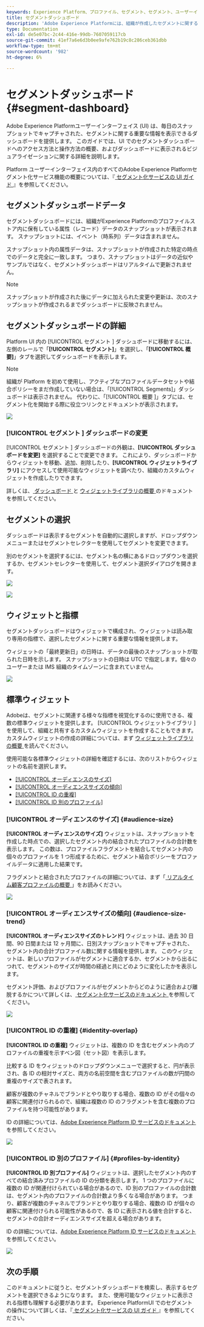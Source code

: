 ```yaml
---
keywords: Experience Platform、プロファイル、セグメント、セグメント、ユーザーインターフェイス、UI、カスタマイズ、セグメントダッシュボード、ダッシュボード
title: セグメントダッシュボード
description: 'Adobe Experience Platformには、組織が作成したセグメントに関する重要な情報を表示できるダッシュボードが用意されています。 '
type: Documentation
exl-id: de5e07bc-2c44-416e-99db-7607059117cb
source-git-commit: 41ef7a6e6d3b0ee9afe762b19c8c286ceb361dbb
workflow-type: tm+mt
source-wordcount: '982'
ht-degree: 6%

---
```


# セグメントダッシュボード {#segment-dashboard}

Adobe Experience Platformユーザーインターフェイス (UI) は、毎日のスナップショットでキャプチャされた、セグメントに関する重要な情報を表示できるダッシュボードを提供します。 このガイドでは、UI でのセグメントダッシュボードへのアクセス方法と操作方法の概要、およびダッシュボードに表示されるビジュアライゼーションに関する詳細を説明します。

Platform ユーザーインターフェイス内のすべてのAdobe Experience Platformセグメント化サービス機能の概要については、『[ セグメント化サービスの UI ガイド ](../../segmentation/ui/overview.md)』を参照してください。

## セグメントダッシュボードデータ

セグメントダッシュボードには、組織がExperience Platformのプロファイルストア内に保有している属性（レコード）データのスナップショットが表示されます。 スナップショットには、イベント（時系列）データは含まれません。

スナップショット内の属性データは、スナップショットが作成された特定の時点でのデータと完全に一致します。 つまり、スナップショットはデータの近似やサンプルではなく、セグメントダッシュボードはリアルタイムで更新されません。

>[!NOTE]
>
>スナップショットが作成された後にデータに加えられた変更や更新は、次のスナップショットが作成されるまでダッシュボードに反映されません。

## セグメントダッシュボードの詳細

Platform UI 内の [!UICONTROL  セグメント ] ダッシュボードに移動するには、左側のレールで「**[!UICONTROL セグメント]**」を選択し、「**[!UICONTROL 概要]**」タブを選択してダッシュボードを表示します。

>[!NOTE]
>
>組織が Platform を初めて使用し、アクティブなプロファイルデータセットや結合ポリシーをまだ作成していない場合は、「[!UICONTROL Segments]」ダッシュボードは表示されません。 代わりに、「[!UICONTROL  概要 ]」タブには、セグメント化を開始する際に役立つリンクとドキュメントが表示されます。

![](../images/segments/dashboard-overview.png)

### [!UICONTROL  セグメント ] ダッシュボードの変更

[!UICONTROL  セグメント ] ダッシュボードの外観は、**[!UICONTROL ダッシュボードを変更]** を選択することで変更できます。 これにより、ダッシュボードからウィジェットを移動、追加、削除したり、**[!UICONTROL ウィジェットライブラリ]** にアクセスして使用可能なウィジェットを調べたり、組織のカスタムウィジェットを作成したりできます。

詳しくは、[ ダッシュボード ](../customize/modify.md) と [ ウィジェットライブラリの概要 ](../customize/widget-library.md) のドキュメントを参照してください。

## セグメントの選択

ダッシュボードは表示するセグメントを自動的に選択しますが、ドロップダウンメニューまたはセグメントセレクターを使用してセグメントを変更できます。

別のセグメントを選択するには、セグメント名の横にあるドロップダウンを選択するか、セグメントセレクターを使用して、セグメント選択ダイアログを開きます。

![](../images/segments/change-segment.png)

![](../images/segments/select-segment-dialog.png)

## ウィジェットと指標

セグメントダッシュボードはウィジェットで構成され、ウィジェットは読み取り専用の指標で、選択したセグメントに関する重要な情報を提供します。

ウィジェットの「最終更新日」の日時は、データの最後のスナップショットが取られた日時を示します。 スナップショットの日時は UTC で指定します。個々のユーザーまたは IMS 組織のタイムゾーンに含まれていません。

![](../images/segments/widget-timestamp.png)

## 標準ウィジェット

Adobeは、セグメントに関連する様々な指標を視覚化するのに使用できる、複数の標準ウィジェットを提供します。 [!UICONTROL  ウィジェットライブラリ ] を使用して、組織と共有するカスタムウィジェットを作成することもできます。 カスタムウィジェットの作成の詳細については、まず [ ウィジェットライブラリの概要 ](../customize/widget-library.md) を読んでください。

使用可能な各標準ウィジェットの詳細を確認するには、次のリストからウィジェットの名前を選択します。

* [[!UICONTROL オーディエンスのサイズ]](#audience-size)
* [[!UICONTROL オーディエンスサイズの傾向]](#audience-size-trend)
* [[!UICONTROL ID の重複]](#identity-overlap)
* [[!UICONTROL ID 別のプロファイル]](#profiles-by-identity)

### [!UICONTROL オーディエンスのサイズ] {#audience-size}

**[!UICONTROL オーディエンスのサイズ]** ウィジェットは、スナップショットを作成した時点での、選択したセグメント内の結合されたプロファイルの合計数を表示します。 この数は、プロファイルフラグメントを結合してセグメント内の個々のプロファイルを 1 つ形成するために、セグメント結合ポリシーをプロファイルデータに適用した結果です。

フラグメントと結合されたプロファイルの詳細については、まず「[ リアルタイム顧客プロファイルの概要 ](../../profile/home.md)」をお読みください。

![](../images/segments/audience-size.png)

### [!UICONTROL オーディエンスサイズの傾向] {#audience-size-trend}

**[!UICONTROL オーディエンスサイズのトレンド]** ウィジェットは、過去 30 日間、90 日間または 12 ヶ月間に、日別スナップショットでキャプチャされた、セグメント内の合計プロファイル数に関する情報を提供します。 このウィジェットは、新しいプロファイルがセグメントに適合するか、セグメントから出るにつれて、セグメントのサイズが時間の経過と共にどのように変化したかを表示します。

セグメント評価、およびプロファイルがセグメントからどのように適合および離脱するかについて詳しくは、[ セグメント化サービスのドキュメント ](../../segmentation/home.md) を参照してください。

![](../images/segments/audience-size-trend.png)

### [!UICONTROL ID の重複] {#identity-overlap}

**[!UICONTROL ID の重複]** ウィジェットは、複数の ID を含むセグメント内のプロファイルの重複を示すベン図（セット図）を表示します。

比較する ID をウィジェットのドロップダウンメニューで選択すると、円が表示され、各 ID の相対サイズと、両方の名前空間を含むプロファイルの数が円間の重複のサイズで表されます。

顧客が複数のチャネルでブランドとやり取りする場合、複数の ID がその個々の顧客に関連付けられるので、組織は複数の ID のフラグメントを含む複数のプロファイルを持つ可能性があります。

ID の詳細については、[Adobe Experience Platform ID サービスのドキュメント ](../../identity-service/home.md) を参照してください。

![](../images/segments/identity-overlap.png)

### [!UICONTROL ID 別のプロファイル] {#profiles-by-identity}

**[!UICONTROL ID 別プロファイル]** ウィジェットは、選択したセグメント内のすべての結合済みプロファイルの ID の分類を表示します。 1 つのプロファイルに複数の ID が関連付けられている場合があるので、ID 別のプロファイルの合計数は、セグメント内のプロファイルの合計数より多くなる場合があります。 つまり、顧客が複数のチャネルでブランドとやり取りする場合、複数の ID が個々の顧客に関連付けられる可能性があるので、各 ID に表示される値を合計すると、セグメントの合計オーディエンスサイズを超える場合があります。

ID の詳細については、[Adobe Experience Platform ID サービスのドキュメント ](../../identity-service/home.md) を参照してください。

![](../images/segments/profiles-by-identity.png)

## 次の手順

このドキュメントに従うと、セグメントダッシュボードを検索し、表示するセグメントを選択できるようになります。 また、使用可能なウィジェットに表示される指標も理解する必要があります。 Experience PlatformUI でのセグメントの操作について詳しくは、『[ セグメント化サービスの UI ガイド ](../../segmentation/ui/overview.md)』を参照してください。
